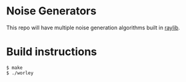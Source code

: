 # Noise Generators
This repo will have multiple noise generation algorithms built in [raylib](raylib.com).

# Build instructions
```
$ make
$ ./worley
```
